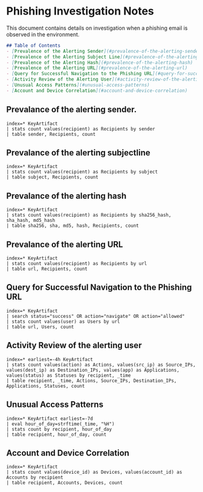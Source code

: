 # Phishing Investigation Notes
This document contains details on investigation when a phishing email is observed in the environment.

```markdown
## Table of Contents
- [Prevalence of the Alerting Sender](#prevalence-of-the-alerting-sender)
- [Prevalence of the Alerting Subject Line](#prevalence-of-the-alerting-subject-line)
- [Prevalence of the Alerting Hash](#prevalence-of-the-alerting-hash)
- [Prevalence of the Alerting URL](#prevalence-of-the-alerting-url)
- [Query for Successful Navigation to the Phishing URL](#query-for-successful-navigation-to-the-phishing-url)
- [Activity Review of the Alerting User](#activity-review-of-the-alerting-user)
- [Unusual Access Patterns](#unusual-access-patterns)
- [Account and Device Correlation](#account-and-device-correlation)
```
## Prevalance of the alerting sender.

```splunk
index=* KeyArtifact 
| stats count values(recipient) as Recipients by sender
| table sender, Recipients, count

```
## Prevalance of the alerting subjectline
```splunk
index=* KeyArtifact
| stats count values(recipient) as Recipients by subject
| table subject, Recipients, count
```
## Prevalance of the alerting hash
```splunk
index=* KeyArtifact
| stats count values(recipient) as Recipients by sha256_hash, sha_hash, md5_hash
| table sha256, sha, md5, hash, Recipients, count
```

## Prevalance of the alerting URL
```splunk
index=* KeyArtifact 
| stats count values(recipient) as Recipients by url
| table url, Recipients, count
```

## Query for Successful Navigation to the Phishing URL
```splunk
index=* KeyArtifact
| search status="success" OR action="navigate" OR action="allowed"
| stats count values(user) as Users by url
| table url, Users, count
```

## Activity Review of the alerting user
```splunk
index=* earliest=-4h KeyArtifact
| stats count values(action) as Actions, values(src_ip) as Source_IPs, values(dest_ip) as Destination_IPs, values(app) as Applications, values(status) as Statuses by recipient, _time
| table recipient, _time, Actions, Source_IPs, Destination_IPs, Applications, Statuses, count
```

## Unusual Access Patterns
```splunk
index=* KeyArtifact earliest=-7d
| eval hour_of_day=strftime(_time, "%H")
| stats count by recipient, hour_of_day
| table recipient, hour_of_day, count
```

## Account and Device Correlation
```splunk
index=* KeyArtifact
| stats count values(device_id) as Devices, values(account_id) as Accounts by recipient
| table recipient, Accounts, Devices, count
```
